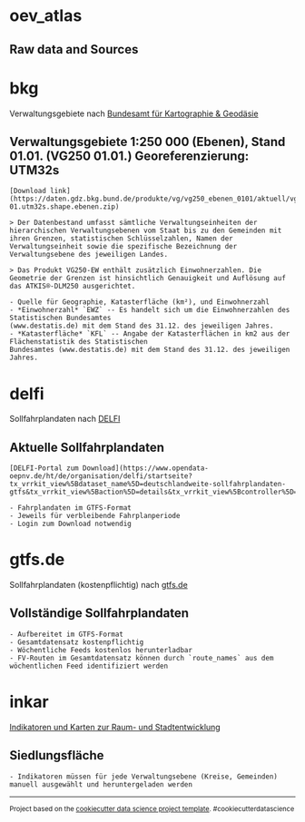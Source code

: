 oev_atlas
==============================

Raw data and Sources
------------

# bkg       
Verwaltungsgebiete nach [Bundesamt für Kartographie & Geodäsie](https://gdz.bkg.bund.de/index.php/default/verwaltungsgebiete-1-250-000-ebenen-stand-01-01-vg250-ebenen-01-01.html)

## Verwaltungsgebiete 1:250 000 (Ebenen), Stand 01.01. (VG250 01.01.) Georeferenzierung: UTM32s
 
    [Download link](https://daten.gdz.bkg.bund.de/produkte/vg/vg250_ebenen_0101/aktuell/vg250_01-01.utm32s.shape.ebenen.zip)

    > Der Datenbestand umfasst sämtliche Verwaltungseinheiten der hierarchischen Verwaltungsebenen vom Staat bis zu den Gemeinden mit ihren Grenzen, statistischen Schlüsselzahlen, Namen der Verwaltungseinheit sowie die spezifische Bezeichnung der Verwaltungsebene des jeweiligen Landes.

    > Das Produkt VG250-EW enthält zusätzlich Einwohnerzahlen. Die Geometrie der Grenzen ist hinsichtlich Genauigkeit und Auflösung auf das ATKIS®-DLM250 ausgerichtet.

    - Quelle für Geographie, Katasterfläche (km²), und Einwohnerzahl
    - *Einwohnerzahl* `EWZ` -- Es handelt sich um die Einwohnerzahlen des Statistischen Bundesamtes
    (www.destatis.de) mit dem Stand des 31.12. des jeweiligen Jahres.
    - *Katasterfläche* `KFL` -- Angabe der Katasterflächen in km2 aus der Flächenstatistik des Statistischen
    Bundesamtes (www.destatis.de) mit dem Stand des 31.12. des jeweiligen
    Jahres.


# delfi 
Sollfahrplandaten nach [DELFI](https://www.opendata-oepnv.de/ht/de/willkommen)

## Aktuelle Sollfahrplandaten
    [DELFI-Portal zum Download](https://www.opendata-oepnv.de/ht/de/organisation/delfi/startseite?tx_vrrkit_view%5Bdataset_name%5D=deutschlandweite-sollfahrplandaten-gtfs&tx_vrrkit_view%5Baction%5D=details&tx_vrrkit_view%5Bcontroller%5D=View)
    
    - Fahrplandaten im GTFS-Format
    - Jeweils für verbleibende Fahrplanperiode
    - Login zum Download notwendig

# gtfs.de
Sollfahrplandaten (kostenpflichtig) nach [gtfs.de](https://gtfs.de/de/feeds/)

## Vollständige Sollfahrplandaten 
    - Aufbereitet im GTFS-Format
    - Gesamtdatensatz kostenpflichtig
    - Wöchentliche Feeds kostenlos herunterladbar
    - FV-Routen im Gesamtdatensatz können durch `route_names` aus dem wöchentlichen Feed identifiziert werden

# inkar     
[Indikatoren und Karten zur Raum- und Stadtentwicklung](https://www.inkar.de/Default)

## Siedlungsfläche
    - Indikatoren müssen für jede Verwaltungsebene (Kreise, Gemeinden) manuell ausgewählt und heruntergeladen werden


--------

<p><small>Project based on the <a target="_blank" href="https://drivendata.github.io/cookiecutter-data-science/">cookiecutter data science project template</a>. #cookiecutterdatascience</small></p>
